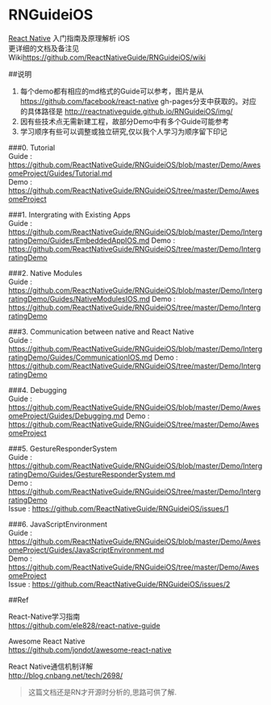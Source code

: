 # RNGuideiOS
[React Native](https://facebook.github.io/react-native/) 入门指南及原理解析 iOS  
更详细的文档及备注见Wiki<https://github.com/ReactNativeGuide/RNGuideiOS/wiki>

##说明
1. 每个demo都有相应的md格式的Guide可以参考，图片是从 https://github.com/facebook/react-native gh-pages分支中获取的。对应的具体路径是 http://reactnativeguide.github.io/RNGuideiOS/img/  
2. 因有些技术点无需新建工程，故部分Demo中有多个Guide可能参考
3. 学习顺序有些可以调整或独立研究,仅以我个人学习为顺序留下印记

###0. Tutorial  
Guide : https://github.com/ReactNativeGuide/RNGuideiOS/blob/master/Demo/AwesomeProject/Guides/Tutorial.md  
Demo : https://github.com/ReactNativeGuide/RNGuideiOS/tree/master/Demo/AwesomeProject

###1. Intergrating with Existing Apps  
Guide : https://github.com/ReactNativeGuide/RNGuideiOS/blob/master/Demo/IntergratingDemo/Guides/EmbeddedAppIOS.md
Demo : https://github.com/ReactNativeGuide/RNGuideiOS/tree/master/Demo/IntergratingDemo

###2. Native Modules  
Guide : https://github.com/ReactNativeGuide/RNGuideiOS/blob/master/Demo/IntergratingDemo/Guides/NativeModulesIOS.md
Demo : https://github.com/ReactNativeGuide/RNGuideiOS/tree/master/Demo/IntergratingDemo

###3. Communication between native and React Native  
Guide : https://github.com/ReactNativeGuide/RNGuideiOS/blob/master/Demo/IntergratingDemo/Guides/CommunicationIOS.md
Demo : https://github.com/ReactNativeGuide/RNGuideiOS/tree/master/Demo/IntergratingDemo

###4. Debugging  
Guide : https://github.com/ReactNativeGuide/RNGuideiOS/blob/master/Demo/AwesomeProject/Guides/Debugging.md
Demo : https://github.com/ReactNativeGuide/RNGuideiOS/tree/master/Demo/AwesomeProject

###5. GestureResponderSystem  
Guide : https://github.com/ReactNativeGuide/RNGuideiOS/blob/master/Demo/IntergratingDemo/Guides/GestureResponderSystem.md  
Demo : https://github.com/ReactNativeGuide/RNGuideiOS/tree/master/Demo/IntergratingDemo  
Issue : https://github.com/ReactNativeGuide/RNGuideiOS/issues/1

###6. JavaScriptEnvironment  
Guide : https://github.com/ReactNativeGuide/RNGuideiOS/blob/master/Demo/AwesomeProject/Guides/JavaScriptEnvironment.md  
Demo : https://github.com/ReactNativeGuide/RNGuideiOS/tree/master/Demo/AwesomeProject  
Issue : https://github.com/ReactNativeGuide/RNGuideiOS/issues/2



##Ref

React-Native学习指南  
https://github.com/ele828/react-native-guide  
  
Awesome React Native  
https://github.com/jondot/awesome-react-native

React Native通信机制详解  
http://blog.cnbang.net/tech/2698/
> 这篇文档还是RN才开源时分析的,思路可供了解.
